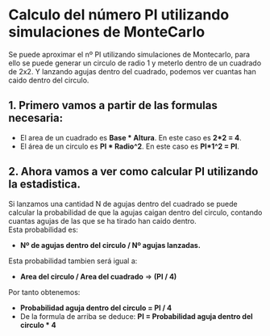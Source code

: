 # Calculo del número PI utilizando simulaciones de MonteCarlo
Se puede aproximar el nº PI utilizando simulaciones de Montecarlo, para ello se puede generar un circulo de radio 1 y meterlo dentro de un cuadrado de 2x2. Y lanzando agujas dentro del cuadrado, podemos ver cuantas han caido dentro del circulo.
## 1. Primero vamos a partir de las formulas necesaria:
* El area de un cuadrado es **Base * Altura**. En este caso es **2*2 = 4**.
* El área de un circulo es **PI * Radio^2**. En este caso es **PI*1^2 = PI**.

## 2. Ahora vamos a ver como calcular PI utilizando la estadistica.
Si lanzamos una cantidad N de agujas dentro del cuadrado se puede calcular la probabilidad de que la agujas caigan dentro del circulo, contando cuantas agujas de las que se ha tirado han caido dentro.  
Esta probabilidad es:   
* **Nº de agujas dentro del circulo / Nº agujas lanzadas.**  

Esta probabilidad tambien será igual a:  
* **Area del circulo / Area del cuadrado** => **(PI / 4)**  

Por tanto obtenemos:  
* **Probabilidad aguja dentro del circulo = PI / 4**  
* De la formula de arriba se deduce: **PI = Probabilidad aguja dentro del circulo * 4**
